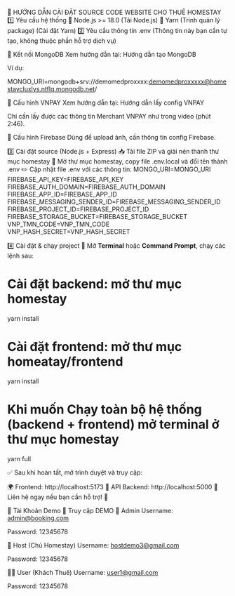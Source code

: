 🚀 HƯỚNG DẪN CÀI ĐẶT SOURCE CODE WEBSITE CHO THUÊ HOMESTAY
1️⃣ Yêu cầu hệ thống
🔹 Node.js >= 18.0 (Tải Node.js)
🔹 Yarn (Trình quản lý package) (Cài đặt Yarn)
2️⃣ Yêu cầu thông tin .env
(Thông tin này bạn cần tự tạo, không thuộc phần hỗ trợ dịch vụ)

🔹 Kết nối MongoDB
Xem hướng dẫn tại: Hướng dẫn tạo MongoDB

Ví dụ:

MONGO_URI=mongodb+srv://demomedproxxxx:demomedproxxxxx@homestaycluxlys.ntflq.mongodb.net/

🔹 Cấu hình VNPAY
Xem hướng dẫn tại: Hướng dẫn lấy config VNPAY

Chỉ cần lấy được các thông tin Merchant VNPAY như trong video (phút 2:46).

🔹 Cấu hình Firebase
Dùng để upload ảnh, cần thông tin config Firebase.

3️⃣ Cài đặt source (Node.js + Express)
📥 Tải file ZIP và giải nén thành thư mục homestay
📂 Mở thư mục homestay, copy file .env.local và đổi tên thành .env
✏️ Cập nhật file .env với các thông tin:
MONGO_URI=MONGO_URI
FIREBASE_API_KEY=FIREBASE_API_KEY
FIREBASE_AUTH_DOMAIN=FIREBASE_AUTH_DOMAIN
FIREBASE_APP_ID=FIREBASE_APP_ID
FIREBASE_MESSAGING_SENDER_ID=FIREBASE_MESSAGING_SENDER_ID
FIREBASE_PROJECT_ID=FIREBASE_PROJECT_ID
FIREBASE_STORAGE_BUCKET=FIREBASE_STORAGE_BUCKET
VNP_TMN_CODE=VNP_TMN_CODE
VNP_HASH_SECRET=VNP_HASH_SECRET

4️⃣ Cài đặt & chạy project
📌 Mở **Terminal** hoặc **Command Prompt**, chạy các lệnh sau:

# Cài đặt backend: mở thư mục homestay
yarn install

# Cài đặt frontend: mở thư mục homeatay/frontend
yarn install

# Khi muốn Chạy toàn bộ hệ thống (backend + frontend) mở terminal ở thư mục homestay
yarn full

✅ Sau khi hoàn tất, mở trình duyệt và truy cập:

🌍 Frontend: http://localhost:5173
🔗 API Backend: http://localhost:5000
📩 Liên hệ ngay nếu bạn cần hỗ trợ! 🚀

🎯 Tài Khoản Demo
🔗 Truy cập DEMO
👑 Admin
Username: admin@booking.com

Password: 12345678

🏡 Host (Chủ Homestay)
Username: hostdemo3@gmail.com

Password: 12345678

🧑‍💼 User (Khách Thuê)
Username: user1@gmail.com

Password: 12345678
